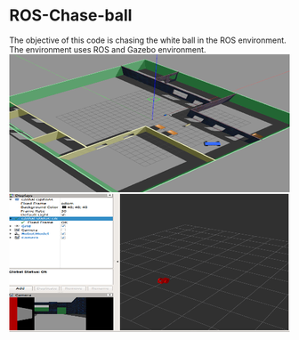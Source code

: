 # ROS-Chase-ball

The objective of this code is chasing the white ball in the ROS environment.
The environment uses ROS and Gazebo environment.
<img src="img/chase_ball1.png" width="820" height="248" />
<img src="img/chase_ball2.png" width="820" height="248" />
